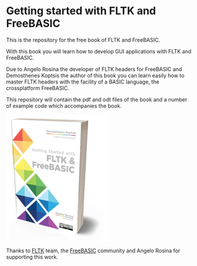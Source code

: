 # Getting started with FLTK and FreeBASIC

This is the repository for the free book of FLTK and FreeBASIC.

With this book you will learn how to develop GUI applications with FLTK and FreeBASIC.

Due to Angelo Rosina the developer of FLTK headers for FreeBASIC and Demosthenes Koptsis the author of this book you can learn easily how to master FLTK headers with the facility of a BASIC language, the crossplatform FreeBASIC.

This repository will contain the pdf and odt files of the book and a number of example code which accompanies the book.

<img title="" src="3d-cover.jpg" alt="" width="275" data-align="center">

Thanks to [FLTK](https://www.fltk.org/) team, the [FreeBASIC](https://www.freebasic.net/) community and Angelo Rosina for supporting this work.
